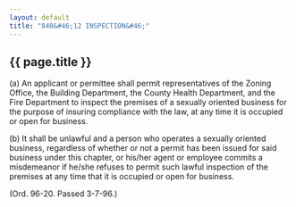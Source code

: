 ```yaml
---
layout: default 
title: "840&#46;12 INSPECTION&#46;"
---
```


{{ page.title }}
----------------

​(a) An applicant or permittee shall permit representatives of the
Zoning Office, the Building Department, the County Health Department,
and the Fire Department to inspect the premises of a sexually oriented
business for the purpose of insuring compliance with the law, at any
time it is occupied or open for business.

​(b) It shall be unlawful and a person who operates a sexually oriented
business, regardless of whether or not a permit has been issued for said
business under this chapter, or his/her agent or employee commits a
misdemeanor if he/she refuses to permit such lawful inspection of the
premises at any time that it is occupied or open for business.

(Ord. 96-20. Passed 3-7-96.)
